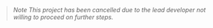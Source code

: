 > *Note*
> *This project has been cancelled due to the lead developer not willing to proceed on further steps.*
